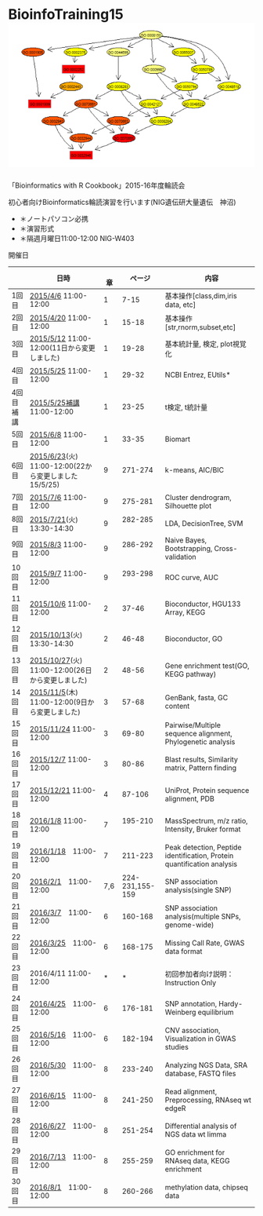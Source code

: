 # BioinfoTraining15  ![image](./img/GOnetwork1.png )
「Bioinformatics with R Cookbook」2015-16年度輪読会

初心者向けBioinformatics輪読演習を行います(NIG遺伝研大量遺伝　神沼)

* ＊ノートパソコン必携
* ＊演習形式
* ＊隔週月曜日11:00-12:00 NIG-W403

開催日

|    | 日時  |　章  |ページ |　内容  | 
|---|---|---|---|---| 
|1回目  | [2015/4/6](150406.md)  11:00-12:00 | 1 | 7-15　| 基本操作[class,dim,iris data, etc]  |
|2回目  | [2015/4/20](150420.md)  11:00-12:00 | 1 | 15-18　| 基本操作[str,rnorm,subset,etc]  |
|3回目  | [2015/5/12](150512.md)  11:00-12:00(11日から変更しました)| 1 | 19-28　| 基本統計量, 検定, plot視覚化  |
|4回目  | [2015/5/25](150525.md)  11:00-12:00 | 1 | 29-32　| NCBI Entrez, EUtils*  |
|4回目補講  | [2015/5/25補講](150525sup.md)  11:00-12:00 | 1  | 23-25　| t検定, t統計量   |
|5回目  | [2015/6/8](150608.md)  11:00-12:00 | 1  | 33-35 | Biomart  |
|6回目  | [2015/6/23](150623.md)(火)  11:00-12:00(22から変更しました15/5/25) | 9  | 271-274　| k-means, AIC/BIC   |
|7回目  | [2015/7/6](150706.md)  11:00-12:00  | 9　| 275-281 |  Cluster dendrogram, Silhouette plot  |
|8回目  | [2015/7/21](150721.md)(火) 13:30-14:30 | 9|282-285 　| LDA, DecisionTree, SVM  |
|9回目  | [2015/8/3](150803.md)  11:00-12:00  | 9 | 286-292 　| Naive Bayes, Bootstrapping, Cross-validation  |
|10回目  | [2015/9/7](150907.md)  11:00-12:00  | 9| 293-298  　|ROC curve, AUC  |
|11回目  | [2015/10/6](151006.md)  11:00-12:00 |2  | 37-46 　|Bioconductor, HGU133 Array, KEGG  |
|12回目  | [2015/10/13](151013.md)(火)  13:30-14:30 |2  | 46-48  　|Bioconductor, GO  |
|13回目  | [2015/10/27](151027.md)(火) 11:00-12:00(26日から変更しました) |2 | 48-56 | Gene enrichment test(GO, KEGG pathway) |
|14回目  | [2015/11/5](151105.md)(木) 11:00-12:00(9日から変更しました) |3 | 57-68 | GenBank, fasta, GC content |
|15回目  | [2015/11/24](151124.md)  11:00-12:00  |3| 69-80 　|Pairwise/Multiple sequence alignment, Phylogenetic analysis  |
|16回目  | [2015/12/7](151207.md)  11:00-12:00  |3 | 80-86 　|Blast results, Similarity matrix, Pattern finding  |
|17回目  | [2015/12/21](151221.md)  11:00-12:00   |4| 87-106 　| UniProt, Protein sequence alignment, PDB   |
|18回目  | [2016/1/8](160108.md)  11:00-12:00  |7| 195-210 　| MassSpectrum, m/z ratio, Intensity, Bruker format |
|19回目  | [2016/1/18](160118.md)　11:00-12:00 |7 | 211-223  | Peak detection, Peptide identification, Protein quantification analysis |
|20回目  | [2016/2/1](160201.md)　11:00-12:00 | 7,6 | 224-231,155-159  | SNP association analysis(single SNP)  |
|21回目  | [2016/3/7](160307.md)　11:00-12:00 | 6 | 160-168  | SNP association analysis(multiple SNPs, genome-wide)    |
|22回目  | [2016/3/25](160325.md)　11:00-12:00 |6 | 168-175  | Missing Call Rate, GWAS data format |
|23回目  | 2016/4/11 11:00-12:00 | * | *   | 初回参加者向け説明：Instruction Only  |
|24回目  | [2016/4/25](160425.md)　11:00-12:00 | 6 | 176-181 | SNP annotation, Hardy-Weinberg equilibrium |
|25回目  | [2016/5/16](160516.md)　11:00-12:00 | 6 | 182-194 | CNV association, Visualization in GWAS studies |
|26回目  | [2016/5/30](160530.md)　11:00-12:00 | 8 | 233-240 | Analyzing NGS Data, SRA database, FASTQ files |
|27回目  | [2016/6/15](160615.md)　11:00-12:00 | 8 | 241-250 | Read alignment, Preprocessing, RNAseq wt edgeR |
|28回目  | [2016/6/27](160627.md)　11:00-12:00 | 8 | 251-254 | Differential analysis of NGS data wt limma  |
|29回目  | [2016/7/13](160713.md)　11:00-12:00 | 8 | 255-259 | GO enrichment for RNAseq data, KEGG enrichment |
|30回目  | [2016/8/1](160801.md)　11:00-12:00 | 8 | 260-266 | methylation data, chipseq data |



